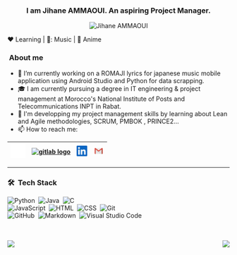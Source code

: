 
<h3 align="center">I am Jihane AMMAOUI. An aspiring Project Manager.</h3>
<p align="center"> <img src="https://komarev.com/ghpvc/?username=Jihanetbh&label=Profile%20views&color=0e75b6&style=flat" alt="Jihane AMMAOUI" /> </p>
  
:heart: Learning | 🎵: Music | :blue_heart: Anime
  
###  &nbsp;About me
- 🔭 I’m currently working on a ROMAJI lyrics for japanese music mobile application using Android Studio and Python for data scrapping.
- 🎓 I am currently pursuing a degree in IT engineering & project management at Morocco's National Institute of Posts and Telecommunications INPT in Rabat.<br>
- 🌱 I'm developping my project management skills by learning about Lean and Agile methodologies, SCRUM, PMBOK , PRINCE2...
- 📫 How to reach me:

| [<img src="https://raw.githubusercontent.com/Delta456/Delta456/master/img/github.png" alt="github logo" width="34">](https://github.com/Jihanetbh) |  [<img src="https://raw.githubusercontent.com/Delta456/Delta456/master/img/gitlab.png" alt="gitlab logo" width="24">](https://gitlab.com/Jihanetbh) |  [<img src="https://github.com/Amchuz/Amchuz/blob/master/linkedin.jpeg" alt="linkedin logo" width="24">](https://www.linkedin.com/in/jihane_ammaoui/) |  [<img src="https://github.com/Amchuz/Amchuz/blob/master/gmail.jpeg" alt="gmail logo" width="24">](jihaneammaoui1@gmail.com)
|---|---|---|---|
----  
### 🛠 &nbsp;Tech Stack

![Python](https://img.shields.io/badge/-Python-05122A?style=flat&logo=python)&nbsp;
![Java](https://img.shields.io/badge/-Java-05122A?style=flat&logo=Java&logoColor=FFA518)&nbsp;
![C](https://img.shields.io/badge/-C-05122A?style=flat&logo=C&logoColor=A8B9CC)\
![JavaScript](https://img.shields.io/badge/-JavaScript-05122A?style=flat&logo=javascript)&nbsp;
![HTML](https://img.shields.io/badge/-HTML-05122A?style=flat&logo=HTML5)&nbsp;
![CSS](https://img.shields.io/badge/-CSS-05122A?style=flat&logo=CSS3&logoColor=1572B6)&nbsp;
![Git](https://img.shields.io/badge/-Git-05122A?style=flat&logo=git)\
![GitHub](https://img.shields.io/badge/-GitHub-05122A?style=flat&logo=github)&nbsp;
![Markdown](https://img.shields.io/badge/-Markdown-05122A?style=flat&logo=markdown)&nbsp;
![Visual Studio Code](https://img.shields.io/badge/-Visual%20Studio%20Code-05122A?style=flat&logo=visual-studio-code&logoColor=007ACC)\
<br><br>  


<p align="left">
<a href="https://github.com/Jihanetbh">
  <img height="180em" align="left" src='https://github-readme-stats.vercel.app/api?username=Jihanetbh&hide=["stars"]&show_icons=true'/>
</a>
</p>

<p align="left">
<a href="https://github.com/Jihanetbh">
  <img height="180em" align="right" src="https://github-readme-stats-eight-theta.vercel.app/api/top-langs/?username=Jihanetbh&layout=compact&langs_count=8"/>
</a>
</p>
